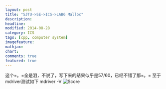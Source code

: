 ```yaml
---
layout: post
title: "SJTU->SE->ICS->LAB6 Malloc"
description: 
headline: 
modified: 2014-08-28
category: ICS
tags: [cpp, computer system]
imagefeature: 
mathjax: 
chart: 
comments: true
featured: true
---
```


这个=。=全是泪，不说了，写下来的结果似乎是57/60，已经不错了那=。=
至于mdriver测试如下
mdriver -V
	![Score](http://gaocegege.github.io/Blog/images/lab6/score.png)